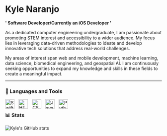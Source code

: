 # Kyle Naranjo

**' Software Developer/Currently an iOS Developer '**

As a dedicated computer engineering undergraduate, I am passionate about promoting STEM interest and accessibility to a wider audience. My focus lies in leveraging data-driven methodologies to ideate and develop innovative tech solutions that address real-world challenges.

My areas of interest span web and mobile development, machine learning, data science, biomedical engineering, and geospatial AI. I am continuously seeking opportunities to expand my knowledge and skills in these fields to create a meaningful impact.

---

### 🧰 Languages and Tools

<img align="left" alt="Swift" width="30px" style="padding-right:10px;" src="https://cdn.jsdelivr.net/gh/devicons/devicon/icons/swift/swift-original.svg" />
<img align="left" alt="HTML" width="30px" style="padding-right:10px;" src="https://cdn.jsdelivr.net/gh/devicons/devicon/icons/html5/html5-plain.svg" />
<img align="left" alt="CSS" width="30px" style="padding-right:10px;" src="https://cdn.jsdelivr.net/gh/devicons/devicon/icons/css3/css3-plain.svg" />
<img align="left" alt="JavaScript" width="30px" style="padding-right:10px;" src="https://cdn.jsdelivr.net/gh/devicons/devicon/icons/javascript/javascript-plain.svg" />
<img align="left" alt="Python" width="30px" style="padding-right:10px;" src="https://cdn.jsdelivr.net/gh/devicons/devicon/icons/python/python-plain.svg" />

<br />

### 📊 Stats

![Kyle's GitHub stats](https://github-readme-stats.vercel.app/api?username=teslakoile&show_icons=true&theme=gruvbox)
